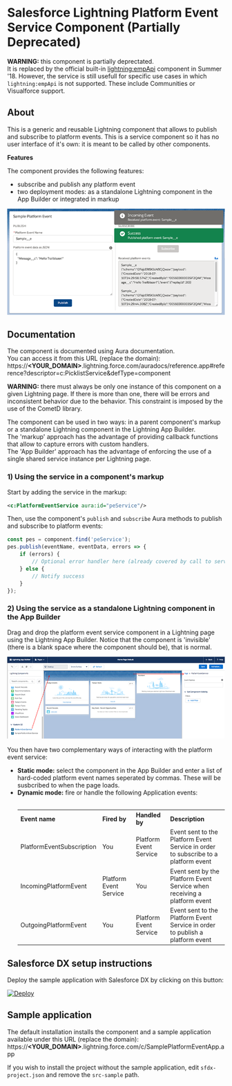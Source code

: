 # Salesforce Lightning Platform Event Service Component (Partially Deprecated)

**WARNING:** this component is partially deprectated.<br/>
It is replaced by the official built-in [lightning:empApi](https://developer.salesforce.com/docs/component-library/bundle/lightning:empApi/documentation) component in Summer '18.
However, the service is still usefull for specific use cases in which `lightning:empApi` is not supported. These include Communities or Visualforce support.

## About

This is a generic and reusable Lightning component that allows to publish and subscribe to platform events.
This is a service component so it has no user interface of it's own: it is meant to be called by other components.

<b>Features</b>

The component provides the following features:
- subscribe and publish any platform event
- two deployment modes: as a standalone Lightning component in the App Builder or integrated in markup

<div align="center">
    <img src="gfx/sample-app.png" alt="Sample app screenshot"/>
</div>

## Documentation
The component is documented using Aura documentation.<br/>
You can access it from this URL (replace the domain):<br/>
https://<b>&lt;YOUR_DOMAIN&gt;</b>.lightning.force.com/auradocs/reference.app#reference?descriptor=c:PicklistService&defType=component

**WARNING:** there must always be only one instance of this component on a given Lightning page.
If there is more than one, there will be errors and inconsistent behavior due to the behavior.
This constraint is imposed by the use of the CometD library.

The component can be used in two ways: in a parent component's markup or a standalone Lightning component in the Lightning App Builder.<br/>
The 'markup' approach has the advantage of providing callback functions that allow to capture errors with custom handlers.</br>
The 'App Builder' approach has the advantage of enforcing the use of a single shared service instance per Lightning page.


### 1) Using the service in a component's markup
Start by adding the service in the markup:
```xml
<c:PlatformEventService aura:id="peService"/>
```

Then, use the component's `publish` and `subscribe` Aura methods to publish and subscribe to platform events:
```js
const pes = component.find('peService');
pes.publish(eventName, eventData, errors => {
	if (errors) {
		// Optional error handler here (already covered by call to server)
	} else {
		// Notify success
	}
});
```


### 2) Using the service as a standalone Lightning component in the App Builder

Drag and drop the platform event service component in a Lightning page using the Lightning App Builder. Notice that the component is 'invisible' (there is a blank space where the component should be), that is normal.

<div align="center">
    <img src="gfx/app-builder-setup.png" alt="App Builder setup"/>
</div>

You then have two complementary ways of interacting with the platform event service:

<ul>
    <li><b>Static mode:</b> select the component in the App Builder and enter a list of hard-coded platform event names seperated by commas. These will be susbcribed to when the page loads.</li>
    <li><b>Dynamic mode:</b> fire or handle the following Application events:<br/><br/>
        <table>
            <tr>
                <th>Event name</th>
                <th>Fired by</th>
                <th>Handled by</th>
                <th>Description</th>
            </tr>
            <tr>
                <td>PlatformEventSubscription</td>
                <td>You</td>
                <td>Platform Event Service</td>
                <td>Event sent to the Platform Event Service in order to subscribe to a platform event</td>
            </tr>
            <tr>
                <td>IncomingPlatformEvent</td>
                <td>Platform Event Service</td>
                <td>You</td>
                <td>Event sent by the Platform Event Service when receiving a platform event</td>
            </tr>
            <tr>
                <td>OutgoingPlatformEvent</td>
                <td>You</td>
                <td>Platform Event Service</td>
                <td>Event sent to the Platform Event Service in order to publish a platform event</td>
            </tr>
        </table>
    </li>
</ul>

## Salesforce DX setup instructions
Deploy the sample application with Salesforce DX by clicking on this button:

[![Deploy](https://deploy-to-sfdx.com/dist/assets/images/DeployToSFDX.svg)](https://deploy-to-sfdx.com)


## Sample application
The default installation installs the component and a sample application available under this URL (replace the domain):<br/>
https://<b>&lt;YOUR_DOMAIN&gt;</b>.lightning.force.com/c/SamplePlatformEventApp.app

If you wish to install the project without the sample application, edit `sfdx-project.json` and remove the `src-sample` path.
